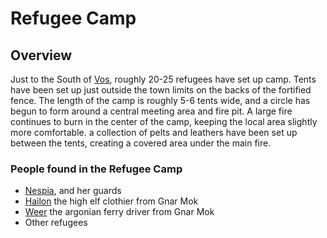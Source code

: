 # Refugee Camp

## Overview
Just to the South of [Vos](Vos.md), roughly 20-25 refugees have set up camp. Tents have been set up just outside the town limits on the backs of the fortified fence. The length of the camp is roughly 5-6 tents wide, and a circle has begun to form around a central meeting area and fire pit. A large fire continues to burn in the center of the camp, keeping the local area slightly more comfortable. a collection of pelts and leathers have been set up between the tents, creating a covered area under the main fire. 

### People found in the Refugee Camp
* [Nespia](../NPC/Nespia.md), and her guards
* [Hailon](../NPC/Hailon.md) the high elf clothier from Gnar Mok
* [Weer](../NPC/Weer.md) the argonian ferry driver from Gnar Mok
* Other refugees

